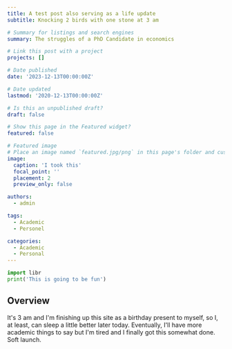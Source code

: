 ```yaml
---
title: A test post also serving as a life update
subtitle: Knocking 2 birds with one stone at 3 am

# Summary for listings and search engines
summary: The struggles of a PhD Candidate in economics

# Link this post with a project
projects: []

# Date published
date: '2023-12-13T00:00:00Z'

# Date updated
lastmod: '2020-12-13T00:00:00Z'

# Is this an unpublished draft?
draft: false

# Show this page in the Featured widget?
featured: false

# Featured image
# Place an image named `featured.jpg/png` in this page's folder and customize its options here.
image:
  caption: 'I took this'
  focal_point: ''
  placement: 2
  preview_only: false

authors:
  - admin

tags:
  - Academic
  - Personel

categories:
  - Academic
  - Personal
---
```


```python
import libr
print('This is going to be fun')
```

## Overview

It's 3 am and I'm finishing up this site as a birthday present to myself, so I, at least, can sleep a little better later today. Eventually, I'll have more academic things to say but I'm tired and I finally got this somewhat done. Soft launch. 


